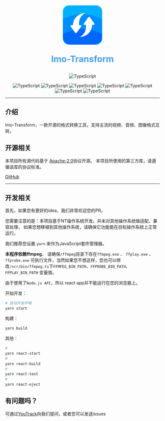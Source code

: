 <p align="center">
    <img src="./public/icon.png" width = "128" height = "128" alt="app logo" align=center />
</p>
<h1 align="center" style="margin: 30px 0 30px; font-weight: bold;color:#409fee;">
lmo-Transform</h1>
<p align="center">
    <img src="https://img.shields.io/badge/License-Apache2.0 -blue.svg" alt="TypeScript">
</p>
<p align="center">
    <img src="https://img.shields.io/badge/TypeScript-5.1.6 -blue.svg" alt="TypeScript">
    <img src="https://img.shields.io/badge/React-18.2.0 -blue.svg" alt="TypeScript">
    <img src="https://img.shields.io/badge/React_dom-18.2.0 -blue.svg" alt="TypeScript">
    <img src="https://img.shields.io/badge/React_Redux-8.1.2 -blue.svg" alt="TypeScript">
    <img src="https://img.shields.io/badge/Electron-25.3.2 -blue.svg" alt="TypeScript">
    <img src="https://img.shields.io/badge/Electron_Builder-24.6.3 -blue.svg" alt="TypeScript">
    <img src="https://img.shields.io/badge/concurrently-8.2.0 -blue.svg" alt="TypeScript">
</p>

---

## 介绍

lmo-Transform，一款开源的格式转换工具，支持主流的视频、音频、图像格式互转。

## 开源相关

本项目所有源代码基于 [Apache-2.0](https://github.com/ayuanlmo/lmo-transform/blob/main/LICENSE)协议开源。
本项目所使用的第三方库，请遵循该库的协议标准。

[GitHub](https://github.com/ayuanlmo/lmo-data-visualization)

---

## 开发相关
首先，如果您有更好的idea，我们非常欢迎您的PR。

您需要注意的是：本项目基于NT操作系统开发。并未对其他操作系统做适配、兼容处理，
如果您想移植到其他操作系统，请确保它功能能在目标操作系统上正常运行。

我们推荐您设置 `yarn` 来作为JavaScript套件管理器。

**本程序依赖ffmpeg**， 请确保`/ffmpeg`目录下存在`ffmpeg.exe` 、 `ffplay.exe` 、 `ffprobe.exe`
可执行文件，当然如果您不想这样，您也可以修改`/scr/bin/ffmpeg.ts`下`FFMPEG_BIN_PATH`、`FFPROBE_BIN_PATH`、`FFPLAY_BIN_PATH`
变量值。

由于使用了`Node.js API`，所以 react app并不能运行在您的浏览器上。

开始开发：
```bash
# 启动开发环境
yarn start
```
构建：
```bash
yarn build
```

其他：
```bash
# 
yarn react-start
# 
yarn react-build
# 
yarn react-test
# 
yarn react-eject

```

## 有问题吗？

可通过[YouTrack](https://ayuanlmo.youtrack.cloud/)向我们提问，或者您可以发送issues
